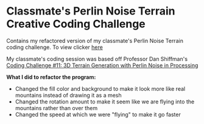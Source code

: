 # Classmate's Perlin Noise Terrain Creative Coding Challenge
Contains my refactored version of my classmate's Perlin Noise Terrain coding challenge. To view clicker [here](https://ellaliuu.github.io/Classmate-Perlin/perlin/)

My classmate's coding session was based off Professor Dan Shiffman's [Coding Challenge #11: 3D Terrain Generation with Perlin Noise in Processing](https://www.youtube.com/watch?v=IKB1hWWedMk)

**What I did to refactor the program:**
* Changed the fill color and background to make it look more like real mountains instead of drawing it as a mesh
* Changed the rotation amount to make it seem like we are flying into the mountains rather than over them
* Changed the speed at which we were "flying" to make it go faster

